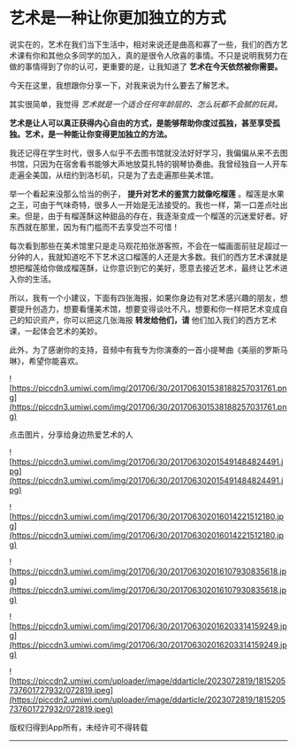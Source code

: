 # 艺术是一种让你更加独立的方式

说实在的，艺术在我们当下生活中，相对来说还是曲高和寡了一些，我们的西方艺术课有你和其他众多同学的加入，真的是很令人欣喜的事情。不只是说明我努力在做的事情得到了你的认可，更重要的是，让我知道了 **艺术在今天依然被你需要。** 

今天在这里，我想跟你分享一下，对我来说为什么要去了解艺术。

其实很简单，我觉得 *艺术就是一个适合任何年龄层的、怎么玩都不会腻的玩具。*

 **艺术是让人可以真正获得内心自由的方式，是能够帮助你度过孤独，甚至享受孤独。艺术，是一种能让你变得更加独立的方法。**

我还记得在学生时代，很多人似乎不去图书馆就没法好好学习，我偏偏从来不去图书馆，只因为在宿舍看书能够大声地放莫扎特的钢琴协奏曲。我曾经独自一人开车走遍全美国，从纽约到洛杉矶，只是为了去走遍那些美术馆。

举一个看起来没那么恰当的例子， **提升对艺术的鉴赏力就像吃榴莲** 。榴莲是水果之王，可由于气味奇特，很多人一开始是无法接受的。我也一样，第一口差点吐出来。但是，由于有榴莲酥这种甜品的存在，我逐渐变成一个榴莲的沉迷爱好者。好东西就在那里，因为有门槛而不去享受岂不可惜！

每次看到那些在美术馆里只是走马观花拍张游客照，不会在一幅画面前驻足超过一分钟的人，我就知道吃不下艺术这口榴莲的人还是大多数。我们的西方艺术课就是想把榴莲给你做成榴莲酥，让你意识到它的美好，愿意去接近艺术，最终让艺术进入你的生活。

所以，我有一个小建议，下面有四张海报，如果你身边有对艺术感兴趣的朋友，想要提升创造力，想要看懂美术馆，想要变得谈吐不凡，想要和你一样把艺术变成自己的知识资产，你可以把这几张海报 **转发给他们，请** 他们加入我们的西方艺术课，一起体会艺术的美妙。

此外，为了感谢你的支持，音频中有我专为你演奏的一首小提琴曲《美丽的罗斯马琳》，希望你能喜欢。

![https://piccdn3.umiwi.com/img/201706/30/201706301538188257031761.png](https://piccdn3.umiwi.com/img/201706/30/201706301538188257031761.png)

点击图片，分享给身边热爱艺术的人

![https://piccdn3.umiwi.com/img/201706/30/201706302015491484824491.jpg](https://piccdn3.umiwi.com/img/201706/30/201706302015491484824491.jpg)

![https://piccdn3.umiwi.com/img/201706/30/201706302016014221512180.jpg](https://piccdn3.umiwi.com/img/201706/30/201706302016014221512180.jpg)

![https://piccdn3.umiwi.com/img/201706/30/201706302016107930835618.jpg](https://piccdn3.umiwi.com/img/201706/30/201706302016107930835618.jpg)

![https://piccdn3.umiwi.com/img/201706/30/201706302016203314159249.jpg](https://piccdn3.umiwi.com/img/201706/30/201706302016203314159249.jpg)

![https://piccdn2.umiwi.com/uploader/image/ddarticle/2023072819/1815205737601727932/072819.jpeg](https://piccdn2.umiwi.com/uploader/image/ddarticle/2023072819/1815205737601727932/072819.jpeg)

版权归得到App所有，未经许可不得转载

---
